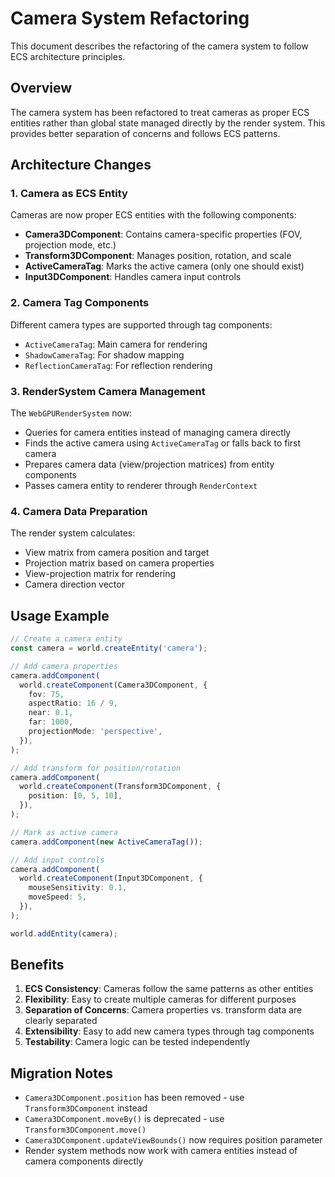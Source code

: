 # Camera System Refactoring

This document describes the refactoring of the camera system to follow ECS architecture principles.

## Overview

The camera system has been refactored to treat cameras as proper ECS entities rather than global state managed directly by the render system. This provides better separation of concerns and follows ECS patterns.

## Architecture Changes

### 1. Camera as ECS Entity

Cameras are now proper ECS entities with the following components:

- **Camera3DComponent**: Contains camera-specific properties (FOV, projection mode, etc.)
- **Transform3DComponent**: Manages position, rotation, and scale
- **ActiveCameraTag**: Marks the active camera (only one should exist)
- **Input3DComponent**: Handles camera input controls

### 2. Camera Tag Components

Different camera types are supported through tag components:

- `ActiveCameraTag`: Main camera for rendering
- `ShadowCameraTag`: For shadow mapping
- `ReflectionCameraTag`: For reflection rendering

### 3. RenderSystem Camera Management

The `WebGPURenderSystem` now:

- Queries for camera entities instead of managing camera directly
- Finds the active camera using `ActiveCameraTag` or falls back to first camera
- Prepares camera data (view/projection matrices) from entity components
- Passes camera entity to renderer through `RenderContext`

### 4. Camera Data Preparation

The render system calculates:

- View matrix from camera position and target
- Projection matrix based on camera properties
- View-projection matrix for rendering
- Camera direction vector

## Usage Example

```typescript
// Create a camera entity
const camera = world.createEntity('camera');

// Add camera properties
camera.addComponent(
  world.createComponent(Camera3DComponent, {
    fov: 75,
    aspectRatio: 16 / 9,
    near: 0.1,
    far: 1000,
    projectionMode: 'perspective',
  }),
);

// Add transform for position/rotation
camera.addComponent(
  world.createComponent(Transform3DComponent, {
    position: [0, 5, 10],
  }),
);

// Mark as active camera
camera.addComponent(new ActiveCameraTag());

// Add input controls
camera.addComponent(
  world.createComponent(Input3DComponent, {
    mouseSensitivity: 0.1,
    moveSpeed: 5,
  }),
);

world.addEntity(camera);
```

## Benefits

1. **ECS Consistency**: Cameras follow the same patterns as other entities
2. **Flexibility**: Easy to create multiple cameras for different purposes
3. **Separation of Concerns**: Camera properties vs. transform data are clearly separated
4. **Extensibility**: Easy to add new camera types through tag components
5. **Testability**: Camera logic can be tested independently

## Migration Notes

- `Camera3DComponent.position` has been removed - use `Transform3DComponent` instead
- `Camera3DComponent.moveBy()` is deprecated - use `Transform3DComponent.move()`
- `Camera3DComponent.updateViewBounds()` now requires position parameter
- Render system methods now work with camera entities instead of camera components directly

